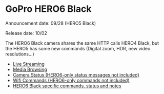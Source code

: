 # GoPro HERO6 Black

Announcement date: 09/28 (HERO5 Black)

Release date: 10/02

The HERO6 Black camera shares the same HTTP calls HERO4 Black, but the HERO5 has some new commands (Digital zoom, HDR, new video resolutions...)

* [Live Streaming](/HERO4/Livestreaming.md)
* [Media Browsing](/HERO5/Mediabrowsing.md)
* [Camera Status (HERO6-only status messages not included)](/HERO4/CameraStatus.md)
* [Wifi Commands (HERO6-only commands not included)](/HERO5/HERO5-commands.md)
* [HERO6 Black specific commands, status and notes](/HERO6/HERO6-Commands.md)